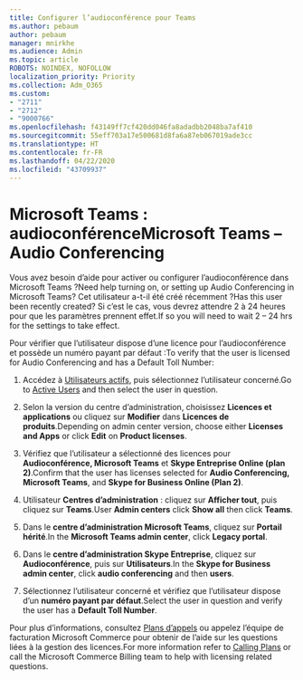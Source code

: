 ```yaml
---
title: Configurer l’audioconférence pour Teams
ms.author: pebaum
author: pebaum
manager: mnirkhe
ms.audience: Admin
ms.topic: article
ROBOTS: NOINDEX, NOFOLLOW
localization_priority: Priority
ms.collection: Adm_O365
ms.custom:
- "2711"
- "2712"
- "9000766"
ms.openlocfilehash: f43149ff7cf420dd046fa8adadbb2048ba7af410
ms.sourcegitcommit: 55eff703a17e500681d8fa6a87eb067019ade3cc
ms.translationtype: HT
ms.contentlocale: fr-FR
ms.lasthandoff: 04/22/2020
ms.locfileid: "43709937"
---
```

# <a name="microsoft-teams--audio-conferencing"></a><span data-ttu-id="8ccbe-102">Microsoft Teams : audioconférence</span><span class="sxs-lookup"><span data-stu-id="8ccbe-102">Microsoft Teams – Audio Conferencing</span></span>

<span data-ttu-id="8ccbe-103">Vous avez besoin d’aide pour activer ou configurer l’audioconférence dans Microsoft Teams ?</span><span class="sxs-lookup"><span data-stu-id="8ccbe-103">Need help turning on, or setting up Audio Conferencing in Microsoft Teams?</span></span> <span data-ttu-id="8ccbe-104">Cet utilisateur a-t-il été créé récemment ?</span><span class="sxs-lookup"><span data-stu-id="8ccbe-104">Has this user been recently created?</span></span>  <span data-ttu-id="8ccbe-105">Si c’est le cas, vous devrez attendre 2 à 24 heures pour que les paramètres prennent effet.</span><span class="sxs-lookup"><span data-stu-id="8ccbe-105">If so you will need to wait 2 – 24 hrs for the settings to take effect.</span></span>

<span data-ttu-id="8ccbe-106">Pour vérifier que l’utilisateur dispose d’une licence pour l’audioconférence et possède un numéro payant par défaut :</span><span class="sxs-lookup"><span data-stu-id="8ccbe-106">To verify that the user is licensed for Audio Conferencing and has a Default Toll Number:</span></span>

1. <span data-ttu-id="8ccbe-107">Accédez à [Utilisateurs actifs](https://admin.microsoft.com/Adminportal/Home?source=applauncher#/users), puis sélectionnez l’utilisateur concerné.</span><span class="sxs-lookup"><span data-stu-id="8ccbe-107">Go to [Active Users](https://admin.microsoft.com/Adminportal/Home?source=applauncher#/users) and then select the user in question.</span></span>

2. <span data-ttu-id="8ccbe-108">Selon la version du centre d’administration, choisissez **Licences et applications** ou cliquez sur **Modifier** dans **Licences de produits**.</span><span class="sxs-lookup"><span data-stu-id="8ccbe-108">Depending on admin center version, choose either **Licenses and Apps** or click **Edit** on **Product licenses**.</span></span>

3. <span data-ttu-id="8ccbe-109">Vérifiez que l’utilisateur a sélectionné des licences pour **Audioconférence, Microsoft Teams** et **Skype Entreprise Online (plan 2)**.</span><span class="sxs-lookup"><span data-stu-id="8ccbe-109">Confirm that the user has licenses selected for **Audio Conferencing, Microsoft Teams**, and **Skype for Business Online (Plan 2)**.</span></span>

4. <span data-ttu-id="8ccbe-110">Utilisateur **Centres d’administration** : cliquez sur **Afficher tout**, puis cliquez sur **Teams**.</span><span class="sxs-lookup"><span data-stu-id="8ccbe-110">User **Admin centers** click **Show all** then click **Teams**.</span></span>

5. <span data-ttu-id="8ccbe-111">Dans le **centre d’administration Microsoft Teams**, cliquez sur **Portail hérité**.</span><span class="sxs-lookup"><span data-stu-id="8ccbe-111">In the **Microsoft Teams admin center**, click **Legacy portal**.</span></span>

6. <span data-ttu-id="8ccbe-112">Dans le **centre d’administration Skype Entreprise**, cliquez sur **Audioconférence**, puis sur **Utilisateurs**.</span><span class="sxs-lookup"><span data-stu-id="8ccbe-112">In the **Skype for Business admin center**, click **audio conferencing** and then **users**.</span></span>

7. <span data-ttu-id="8ccbe-113">Sélectionnez l’utilisateur concerné et vérifiez que l’utilisateur dispose d’un **numéro payant par défaut**.</span><span class="sxs-lookup"><span data-stu-id="8ccbe-113">Select the user in question and verify the user has a **Default Toll Number**.</span></span>

<span data-ttu-id="8ccbe-114">Pour plus d’informations, consultez [Plans d’appels](https://docs.microsoft.com/microsoftteams/calling-plans-for-office-365) ou appelez l’équipe de facturation Microsoft Commerce pour obtenir de l’aide sur les questions liées à la gestion des licences.</span><span class="sxs-lookup"><span data-stu-id="8ccbe-114">For more information refer to [Calling Plans](https://docs.microsoft.com/microsoftteams/calling-plans-for-office-365) or call the Microsoft Commerce Billing team to help with licensing related questions.</span></span>